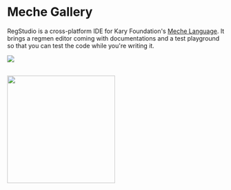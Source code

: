 # Meche Gallery
RegStudio is a cross-platform IDE for Kary Foundation's [Meche Language](https://github.com/karyfoundation/meche). It brings a  regmen editor coming with documentations and a test playground so that you can test  the code while you're writing it.

![](https://cloud.githubusercontent.com/assets/2157285/18435547/2d31111c-7909-11e6-9a68-685eb2f0acea.png)

<br />
<a href="http://www.karyfoundation.org/">
    <img src="http://www.karyfoundation.org/foundation/logo/github-full-horse.png" width="250"/>
</a>